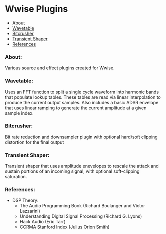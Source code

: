 # Wwise Plugins

- [About](#about)
- [Wavetable](#wavetable)
- [Bitcrusher](#bitcrusher)
- [Transient Shaper](#transient)
- [References](#references)

### About: <a name="about"></a>

Various source and effect plugins created for Wwise.

### Wavetable: <a name="wavetable"></a>

Uses an FFT function to split a single cycle waveform into harmonic bands that populate lookup tables. These tables are read via linear interpolation to produce the current output samples. Also includes a basic ADSR envelope that uses linear ramping to generate the current amplitude at a given sample index.

### Bitcrusher: <a name="bitcrusher"></a>

Bit rate reduction and downsampler plugin with optional hard/soft clipping distortion for the final output

### Transient Shaper: <a name="transient"></a>

Transient shaper that uses amplitude enevelopes to rescale the attack and sustain portions of an incoming signal, with optional soft-clipping saturation.

### References: <a name="references"></a>

- DSP Theory:
  - The Audio Programming Book (Richard Boulanger and Victor Lazzarini)
  - Understanding Digital Signal Processing (Richard G. Lyons)
  - Hack Audio (Eric Tarr)
  - CCRMA Stanford Index (Julius Orion Smith)